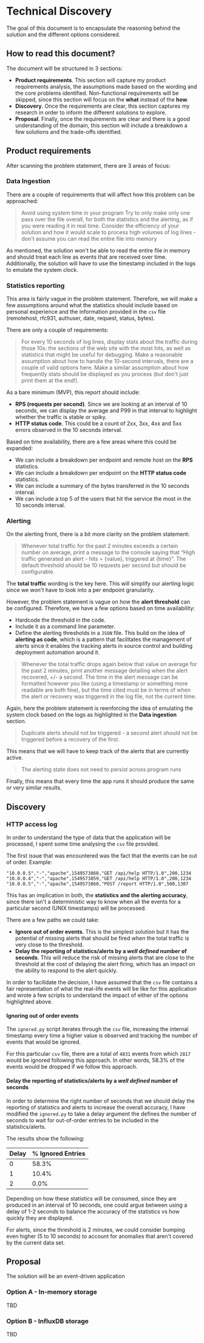 # Technical Discovery
The goal of this document is to encapsulate the reasoning behind the solution and the different options considered.

## How to read this document?
The document will be structured in 3 sections:
* **Product requirements**. This section will capture my product requirements analysis, the assumptions made based on the wording and the core problems identified. Non-functional requirements will be skipped, since this section will focus on the **what** instead of the **how**. 
* **Discovery**. Once the requirements are clear, this section captures my research in order to inform the different solutions to explore.
* **Proposal**. Finally, once the requirements are clear and there is a good understanding of the domain, this section will include a breakdown a few solutions and the trade-offs identified.

## Product requirements
After scanning the problem statement, there are 3 areas of focus:

### Data Ingestion
There are a couple of requirements that will affect how this problem can be approached:

> Avoid using system time in your program
> Try to only make only one pass over the file overall, for both the statistics and the alerting, as if you were reading it in real time.
> Consider the efficiency of your solution and how it would scale to process high volumes of log lines - don't assume you can read the entire file into memory

As mentioned, the solution won't be able to read the entire file in memory and should treat each line as events that are received over time. Additionally, the solution will have to use the timestamp included in the logs to emulate the system clock.

### Statistics reporting
This area is fairly vague in the problem statement. Therefore, we will make a few assumptions around what the statistics should include based on personal experience and the information provided in the `csv` file (remotehost, rfc931, authuser, date, request, status, bytes).

There are only a couple of requirements:
> For every 10 seconds of log lines, display stats about the traffic during those 10s: the sections of the web site with the most hits, as well as statistics that might be useful for debugging.
> Make a reasonable assumption about how to handle the 10-second intervals, there are a couple of valid options here. Make a similar assumption about how frequently stats should be displayed as you process (but don't just print them at the end!).

As a bare minimum (MVP), this report should include: 
* **RPS (requests per second)**. Since we are looking at an interval of 10 seconds, we can display the average and P99 in that interval to highlight whether the traffic is stable or spiky. 
* **HTTP status code**. This could be a count of 2xx, 3xx, 4xx and 5xx errors observed in the 10 seconds interval.

Based on time availability, there are a few areas where this could be expanded:
* We can include a breakdown per endpoint and remote host on the **RPS** statistics.
* We can include a breakdown per endpoint on the **HTTP status code** statistics.
* We can include a summary of the bytes transferred in the 10 seconds interval.
* We can include a top 5 of the users that hit the service the most in the 10 seconds interval.

### Alerting
On the alerting front, there is a bit more clarity on the problem statement:

> Whenever total traffic for the past 2 minutes exceeds a certain number on average, print a message to the console saying that “High traffic generated an alert - hits = {value}, triggered at {time}”. The default threshold should be 10 requests per second but should be configurable.

The **total traffic** wording is the key here. This will simplify our alerting logic since we won't have to look into a per endpoint granularity. 

However, the problem statement is vague on how the **alert threshold** can be configured. Therefore, we have a few options based on time availability:
* Hardcode the threshold in the code.
* Include it as a command line parameter.
* Define the alerting thresholds in a `JSON` file. This build on the idea of **alerting as code**, which is a pattern that facilitates the management of alerts since it enables the tracking alerts in source control and building deployment automation around it.

> Whenever the total traffic drops again below that value on average for the past 2 minutes, print another message detailing when the alert recovered, +/- a second.
> The time in the alert message can be formatted however you like (using a timestamp or something more readable are both fine), but the time cited must be in terms of when the alert or recovery was triggered in the log file, not the current time.

Again, here the problem statement is reenforcing the idea of emulating the system clock based on the logs as highlighted in the **Data ingestion** section.

> Duplicate alerts should not be triggered - a second alert should not be triggered before a recovery of the first.

This means that we will have to keep track of the alerts that are currently active.

> The alerting state does not need to persist across program runs

Finally, this means that every time the app runs it should produce the same or very similar results.

## Discovery
### HTTP access log
In order to understand the type of data that the application will be processed, I spent some time analysing the `csv` file provided.

The first issue that was encountered was the fact that the events can be out of order. Example:

```
"10.0.0.5","-","apache",1549573860,"GET /api/help HTTP/1.0",200,1234
"10.0.0.4","-","apache",1549573859,"GET /api/help HTTP/1.0",200,1234
"10.0.0.5","-","apache",1549573860,"POST /report HTTP/1.0",500,1307
```

This has an implication in both, the **statistics and the alerting accuracy**, since there isn't a deterministic way to know when all the events for a particular second (UNIX timestamps) will be processed.

There are a few paths we could take:
* **Ignore out of order events**. This is the simplest solution but it has the potential of missing alerts that should be fired when the total traffic is very close to the threshold.
* **Delay the reporting of statistics/alerts by a *well defined* number of seconds**. This will reduce the risk of missing alerts that are close to the threshold at the cost of delaying the alert firing, which has an impact on the ability to respond to the alert quickly.

In order to facilidate the decision, I have assumed that the `csv` file contains a fair representation of what the real-life events will be like for this application and wrote a few scripts to understand the impact of either of the options highlighted above.

#### Ignoring out of order events
The `ignored.py` script iterates through the `csv` file, increasing the internal timestamp every time a higher value is observed and tracking the number of events that would be ignored.

For this particular `csv` file, there are a total of `4831` events from which `2817` would be ignored following this approach. In other words, 58.3% of the events would be dropped if we follow this approach.

#### Delay the reporting of statistics/alerts by a *well defined* number of seconds
In order to determine the right number of seconds that we should delay the reporting of statistics and alerts to increase the overall accuracy, I have modified the `ignored.py` to take a delay argument the defines the number of seconds to wait for out-of-order entries to be included in the statistics/alerts.

The results show the following:

| Delay | % Ignored Entries |
| ----- | ----------------- |
|     0 |             58.3% |
|     1 |             10.4% |
|     2 |              0.0% |

Depending on how these statistics will be consumed, since they are produced in an interval of 10 seconds, one could argue between using a delay of 1-2 seconds to balance the accuracy of the statistics vs how quickly they are displayed.

For alerts, since the threshold is 2 minutes, we could consider bumping even higher (5 to 10 seconds) to account for anomalies that aren't covered by the current data set.

## Proposal

The solution will be an event-driven application

### Option A - In-memory storage
TBD

### Option B - InfluxDB storage
TBD